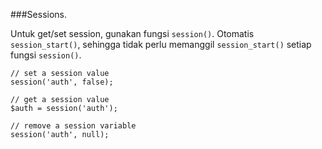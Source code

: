 ###Sessions.

Untuk get/set session, gunakan fungsi `session()`. Otomatis `session_start()`, sehingga tidak perlu memanggil `session_start()` setiap fungsi `session()`.

```
// set a session value
session('auth', false);

// get a session value
$auth = session('auth');

// remove a session variable
session('auth', null);
```